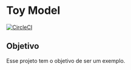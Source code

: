 # Toy Model
[![CircleCI](https://circleci.com/gh/ericvenarusso/toy_model/tree/main.svg?style=svg)](https://circleci.com/gh/ericvenarusso/toy_model/tree/main)

## Objetivo
Esse projeto tem o objetivo de ser um exemplo.

